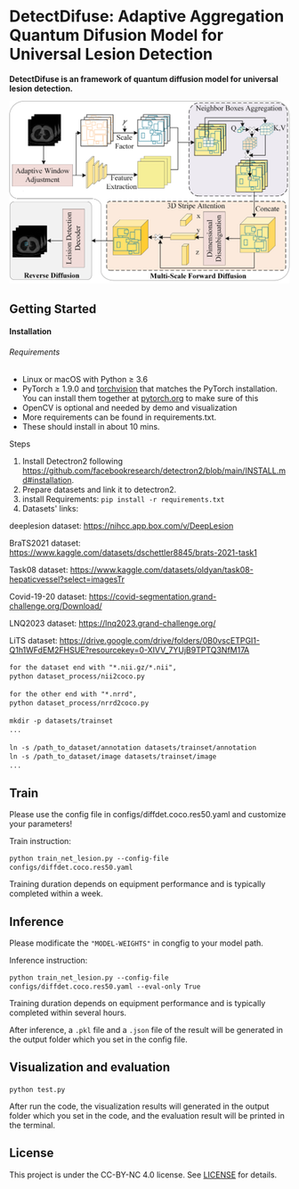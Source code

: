 # DetectDifuse: Adaptive Aggregation Quantum Difusion Model for Universal Lesion Detection

**DetectDifuse is an framework of quantum  diffusion model for universal lesion detection.**

![img](overview.jpg)

## Getting Started

#### Installation

###### Requirements

- Linux or macOS with Python ≥ 3.6
- PyTorch ≥ 1.9.0 and [torchvision](https://github.com/pytorch/vision/) that matches the PyTorch installation.
  You can install them together at [pytorch.org](https://pytorch.org) to make sure of this
- OpenCV is optional and needed by demo and visualization
- More requirements can be found in requirements.txt.
- These should install in about 10 mins.

Steps

1. Install Detectron2 following https://github.com/facebookresearch/detectron2/blob/main/INSTALL.md#installation.
2. Prepare datasets and  link it to detectron2.
3. install Requirements: `pip install -r requirements.txt`
4. Datasets' links:

deeplesion dataset: https://nihcc.app.box.com/v/DeepLesion

BraTS2021 dataset: https://www.kaggle.com/datasets/dschettler8845/brats-2021-task1

Task08 dataset: https://www.kaggle.com/datasets/oldyan/task08-hepaticvessel?select=imagesTr

Covid-19-20 dataset: https://covid-segmentation.grand-challenge.org/Download/

LNQ2023 dataset: https://lnq2023.grand-challenge.org/

LiTS dataset: https://drive.google.com/drive/folders/0B0vscETPGI1-Q1h1WFdEM2FHSUE?resourcekey=0-XIVV_7YUjB9TPTQ3NfM17A

```
for the dataset end with "*.nii.gz/*.nii", 
python dataset_process/nii2coco.py

for the other end with "*.nrrd",
python dataset_process/nrrd2coco.py

mkdir -p datasets/trainset
...

ln -s /path_to_dataset/annotation datasets/trainset/annotation
ln -s /path_to_dataset/image datasets/trainset/image
...
```

## Train

Please use the config file in configs/diffdet.coco.res50.yaml and customize your parameters!

Train instruction:

```
python train_net_lesion.py --config-file configs/diffdet.coco.res50.yaml
```

Training duration depends on equipment performance and is typically completed within a week.

## Inference

Please modificate the `"MODEL-WEIGHTS"` in congfig to your model path.

Inference instruction:

```
python train_net_lesion.py --config-file configs/diffdet.coco.res50.yaml --eval-only True
```

Training duration depends on equipment performance and is typically completed within several hours.

After inference, a `.pkl` file  and a `.json` file of the result will be generated in the output folder which you set in the config file.

## Visualization and evaluation

`python test.py`

After run the code, the visualization results will generated in the output folder which you set in the code, and the evaluation result will  be printed in the terminal.

## License

This project is under the CC-BY-NC 4.0 license. See [LICENSE](LICENSE) for details.
